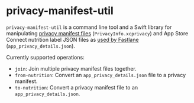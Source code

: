 # privacy-manifest-util

`privacy-manifest-util` is a command line tool and a Swift library for 
manipulating [privacy manifest files] (`PrivacyInfo.xcprivacy`) and App Store Connect nutrition 
label JSON files as [used by Fastlane][fastlane-privacy-details] (`app_privacy_details.json`).

Currently supported operations:

- `join`: Join multiple privacy manifest files together.
- `from-nutrition`: Convert an `app_privacy_details.json` file to a privacy manifest.
- `to-nutrition`: Convert a privacy manifest file to an `app_privacy_details.json`.

[privacy manifest files]: https://developer.apple.com/documentation/bundleresources/privacy_manifest_files
[fastlane-privacy-details]: https://docs.fastlane.tools/uploading-app-privacy-details/

